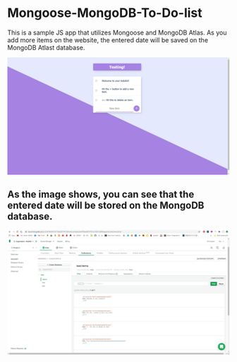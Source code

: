 # Mongoose-MongoDB-To-Do-list

This is a sample JS app that utilizes Mongoose and MongoDB Atlas. 
As you add more items on the website, the entered date will be saved on the
MongoDB Atlast database. 

![alt web](https://github.com/taroserigano/Mongoose-MongoDB-ToDolist/blob/master/pics/homepage.jpg)

## As the image shows, you can see that the entered date will be stored on the MongoDB database.

![alt db](https://github.com/taroserigano/Mongoose-MongoDB-ToDolist/blob/master/pics/mongo.jpg)





